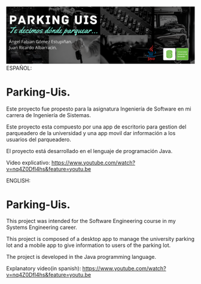 ![Banner El Arte mas allá del Humano](banner1.png)
ESPAÑOL:
# Parking-Uis.

Este proyecto fue propesto para la asignatura Ingeniería de Software en mi carrera de Ingeniería de Sistemas.

Este proyecto esta compuesto por una app de escritorio para gestion del parqueadero de la universidad y una app movil dar 
información a los usuarios del parqueadero.

El proyecto está desarrollado en el lenguaje de programación Java.

Video explicativo: https://www.youtube.com/watch?v=nq4Z0DfI4hs&feature=youtu.be

ENGLISH:
# Parking-Uis.

This project was intended for the Software Engineering course in my Systems Engineering career.

This project is composed of a desktop app to manage the university parking lot and a mobile app to give
information to users of the parking lot.

The project is developed in the Java programming language.

Explanatory video(in spanish): https://www.youtube.com/watch?v=nq4Z0DfI4hs&feature=youtu.be
